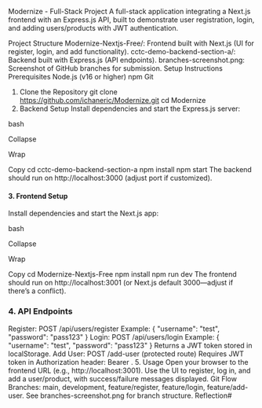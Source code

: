 Modernize - Full-Stack Project
A full-stack application integrating a Next.js frontend with an Express.js API, built to demonstrate user registration, login, and adding users/products with JWT authentication.

Project Structure
Modernize-Nextjs-Free/: Frontend built with Next.js (UI for register, login, and add functionality).
cctc-demo-backend-section-a/: Backend built with Express.js (API endpoints).
branches-screenshot.png: Screenshot of GitHub branches for submission.
Setup Instructions
Prerequisites
Node.js (v16 or higher)
npm
Git
1. Clone the Repository
git clone https://github.com/ichaneric/Modernize.git
cd Modernize
2. Backend Setup
Install dependencies and start the Express.js server:

bash

Collapse

Wrap

Copy
cd cctc-demo-backend-section-a
npm install
npm start
The backend should run on http://localhost:3000 (adjust port if customized).
#### 3. Frontend Setup
Install dependencies and start the Next.js app:

bash

Collapse

Wrap

Copy
cd Modernize-Nextjs-Free
npm install
npm run dev
The frontend should run on http://localhost:3001 (or Next.js default 3000—adjust if there’s a conflict).
### 4. API Endpoints
Register: POST /api/users/register
Example: { "username": "test", "password": "pass123" }
Login: POST /api/users/login
Example: { "username": "test", "password": "pass123" }
Returns a JWT token stored in localStorage.
Add User: POST /add-user (protected route)
Requires JWT token in Authorization header: Bearer <token>.
5. Usage
Open your browser to the frontend URL (e.g., http://localhost:3001).
Use the UI to register, log in, and add a user/product, with success/failure messages displayed.
Git Flow
Branches: main, development, feature/register, feature/login, feature/add-user.
See branches-screenshot.png for branch structure.
Reflection# 
